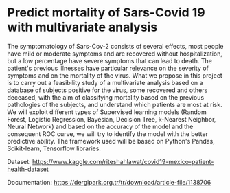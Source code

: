 # Predict mortality of Sars-Covid 19 with multivariate analysis

The symptomatology of Sars-Cov-2 consists of several effects, most people have mild or moderate symptoms and are recovered without hospitalization, but a low percentage have severe symptoms that can lead to death. The patient's previous illnesses have particular relevance on the severity of symptoms and on the mortality of the virus.
What we propose in this project is to carry out a feasibility study of a multivariate analysis based on a database of subjects positive for the virus, some recovered and others deceased, with the aim of classifying mortality based on the previous pathologies of the subjects, and understand which patients are most at risk.
We will exploit different types of Supervised learning models (Random Forest, Logistic Regression, Bayesian, Decision Tree, k-Nearest Neighbor, Neural Network) and based on the accuracy of the model and the consequent ROC curve, we will try to identify the model with the better predictive ability.
The framework used will be based on Python's Pandas, Scikit-learn, Tensorflow libraries.

Dataset: https://www.kaggle.com/riteshahlawat/covid19-mexico-patient-health-dataset

Documentation: https://dergipark.org.tr/tr/download/article-file/1138706
